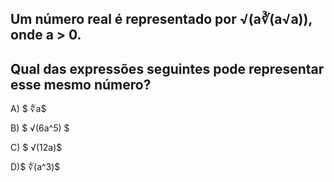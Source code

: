 ## Um número real é representado por √(a∛(a√a)), onde a > 0.
## Qual das expressões seguintes pode representar esse mesmo número?

A) $  ∜a$ 

B) $ √(6a^5) $ 

C) $ √(12a)$ 

D)$  ∜(a^3)$ 

